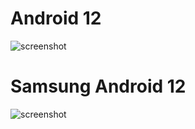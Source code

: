 
# Android 12
![screenshot](https://github.com/Atomofiron/android-window-insets-compat/blob/main/stuff/splash-android-12.png)
# Samsung Android 12
![screenshot](https://github.com/Atomofiron/android-window-insets-compat/blob/main/stuff/splash-android-12-samsung.jpg)

